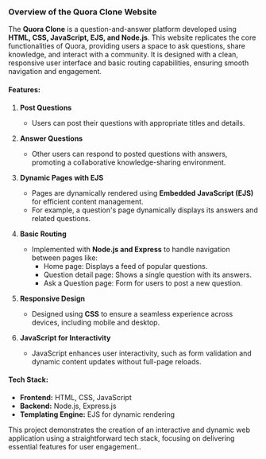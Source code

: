 ### Overview of the Quora Clone Website  

The **Quora Clone** is a question-and-answer platform developed using **HTML, CSS, JavaScript, EJS, and Node.js**. This website replicates the core functionalities of Quora, providing users a space to ask questions, share knowledge, and interact with a community. It is designed with a clean, responsive user interface and basic routing capabilities, ensuring smooth navigation and engagement.

#### Features:
1. **Post Questions**  
   - Users can post their questions with appropriate titles and details.

2. **Answer Questions**  
   - Other users can respond to posted questions with answers, promoting a collaborative knowledge-sharing environment.

3. **Dynamic Pages with EJS**  
   - Pages are dynamically rendered using **Embedded JavaScript (EJS)** for efficient content management.  
   - For example, a question's page dynamically displays its answers and related questions.

4. **Basic Routing**  
   - Implemented with **Node.js and Express** to handle navigation between pages like:  
     - Home page: Displays a feed of popular questions.  
     - Question detail page: Shows a single question with its answers.  
     - Ask a Question page: Form for users to post a new question.

5. **Responsive Design**  
   - Designed using **CSS** to ensure a seamless experience across devices, including mobile and desktop.

6. **JavaScript for Interactivity**  
   - JavaScript enhances user interactivity, such as form validation and dynamic content updates without full-page reloads.

#### Tech Stack:
- **Frontend:** HTML, CSS, JavaScript  
- **Backend:** Node.js, Express.js  
- **Templating Engine:** EJS for dynamic rendering  

This project demonstrates the creation of an interactive and dynamic web application using a straightforward tech stack, focusing on delivering essential features for user engagement..
